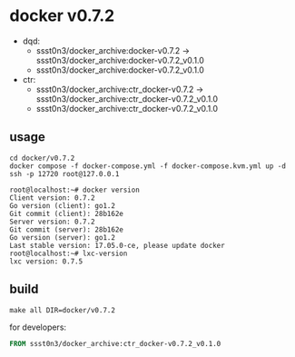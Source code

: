 # docker v0.7.2

* dqd:
    * ssst0n3/docker_archive:docker-v0.7.2 -> ssst0n3/docker_archive:docker-v0.7.2_v0.1.0
    * ssst0n3/docker_archive:docker-v0.7.2_v0.1.0
* ctr:
    * ssst0n3/docker_archive:ctr_docker-v0.7.2 -> ssst0n3/docker_archive:ctr_docker-v0.7.2_v0.1.0
    * ssst0n3/docker_archive:ctr_docker-v0.7.2_v0.1.0

## usage

```shell
cd docker/v0.7.2
docker compose -f docker-compose.yml -f docker-compose.kvm.yml up -d
ssh -p 12720 root@127.0.0.1
```

```shell
root@localhost:~# docker version
Client version: 0.7.2
Go version (client): go1.2
Git commit (client): 28b162e
Server version: 0.7.2
Git commit (server): 28b162e
Go version (server): go1.2
Last stable version: 17.05.0-ce, please update docker
root@localhost:~# lxc-version 
lxc version: 0.7.5
```

## build

```shell
make all DIR=docker/v0.7.2
```

for developers:

```dockerfile
FROM ssst0n3/docker_archive:ctr_docker-v0.7.2_v0.1.0
```